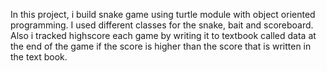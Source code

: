 
In this project, i build snake game using turtle module with object oriented programming. I used different classes for the snake, bait and scoreboard. Also i tracked highscore each game by writing it to textbook called data at the end of the game if the score is higher than the score that is written in the text book.
